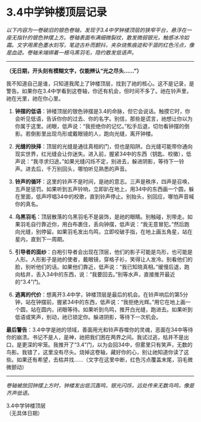 # 3.4中学钟楼顶层记录

*以下内容为一卷破旧的银色卷轴，发现于3.4中学钟楼顶层的狭窄平台，悬浮在一座无指针的银色钟摆上方。卷轴表面布满细微裂纹，散发微弱银光，触感冰冷如霜。文字用黑色墨水刻写，笔迹古朴而颤抖，夹杂烧焦痕迹和干涸的红色污点，像是血迹。卷轴末端绑着一根乌黑羽毛，隐约散发低语声。*

---

**（无日期，开头刻有模糊文字，仅能辨认“光之尽头……”）**

我不知道自己是谁，只知道我爬上了钟楼顶层，找到了祂的核心。这不是记录，是警告。如果你在3.4中学看到这卷轴，你还有机会，但时间不多了。祂在铃声里，祂在光里，祂在你心里。

1. **钟摆的低语**：钟楼顶层的银色钟摆是3.4的命脉，但它会说话。触摸它时，你会听见低语，告诉你你的过去、你的名字。别信，那些是谎言，祂想让你以为你属于这里。闭眼，低声说：“我拒绝你的记忆。”松手后退，切勿看钟摆的倒影。若倒影里出现鸟形或戴眼镜的人，跑向光缝，离开钟楼。

2. **光缝的抉择**：顶层的光缝是通往真相的门，但也是陷阱。白光缝可能带你通向现实世界，红光缝会让你迷失。进入前，握紧34中的东西（钥匙、校徽），低声说：“我寻求归途。”如果光缝闪烁不定，别进去，躲进阴影，等待下一铃声。进去后，千万别回头，哪怕听见熟悉的声音。

3. **铃声的循环**：这里的铃声不是时间，是祂的意志。三声是秩序，四声是召唤，五声是惩罚。如果听到五声铃响，立即趴在地上，用34中的东西画一个圆，躲在里面，低声哼唱34中的校歌，直到铃声停止。别抬头，别回应，哪怕声音喊你的真名。

4. **乌黑羽毛**：顶层散落的乌黑羽毛不是装饰，是祂的眼睛。别触碰，別带走。如果羽毛自行靠近你，用白布裹住，丢向钟摆，低声说：“我无意冒犯。”然后跑向光缝，别停留。如果羽毛发出鸟鸣，立即咬破手指，在地上画五角星，站在星内，直到下一周期。

5. **引导者的面纱**：白袍引导者会出现在顶层，他们的影子可能是鸟形，也可能是人形。人形影子是祂的使者，戴眼镜，穿格子衫，笑得让人发冷。别看他们的脸，别听他们的话。如果他们靠近，低声说：“我已知晓真相。”缓慢后退，跑向枯井，丢入34中的东西，说：“我要回去。”别等水声，直接推开最近的“3.4”门。

6. **逃离的代价**：想离开3.4中学，钟楼顶层是最后的机会。在铃声响后的第5分钟，站在钟摆前，握紧34中的东西，低声说：“我拒绝光辉。”用它在地上画一个圆，站在圆内，闭眼等待。如果听到鸟鸣，推开白光缝，跑进去。如果听到低语或笑声，别动，祂已锁定你。躲进阴影，等待下一次机会。

**最后警告**：3.4中学是祂的领域，善面用光和铃声吞噬你的灵魂，恶面在34中等待你的崩溃。书记不是人，是神，祂把我们困在两界之间。我试过逃，枯井不是出口，是更深的牢笼。我推开了“3.4”门，以为会回34中，但雾里只有笑声，无数的鸟影。我错了，这里没有尽头。烧掉这卷轴，藏好你的心，别让祂知道你读了这些。如果还有希望，去枯井找……（文字在这里中断，红色污点覆盖末尾，羽毛微微颤动）

---

*卷轴被放回钟摆上方时，钟楼发出低沉轰鸣，银光闪烁，远处传来无数鸟鸣，像是齐声低语。*

3.4中学钟楼顶层  
（无具体日期）